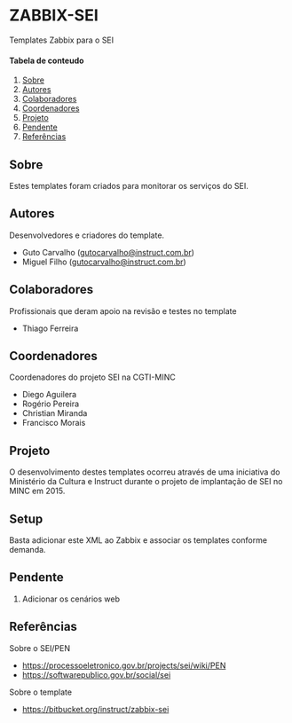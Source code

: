 # ZABBIX-SEI

Templates Zabbix para o SEI

#### Tabela de conteudo

1. [Sobre](#sobre)
2. [Autores](#autores)
3. [Colaboradores](#colaboradores)
4. [Coordenadores](#coordenadores)
5. [Projeto](#projeto)
5. [Pendente](#pendente)
9. [Referências](#referencias)

## Sobre

Estes templates foram criados para monitorar os serviços do SEI.

## Autores

Desenvolvedores e criadores do template.

  * Guto Carvalho (gutocarvalho@instruct.com.br)
  * Miguel Filho (gutocarvalho@instruct.com.br)

## Colaboradores

Profissionais que deram apoio na revisão e testes no template

  * Thiago Ferreira

## Coordenadores

Coordenadores do projeto SEI na CGTI-MINC
  
  * Diego Aguilera
  * Rogério Pereira
  * Christian Miranda
  * Francisco Morais
  
## Projeto

O desenvolvimento destes templates ocorreu através de uma iniciativa do Ministério da Cultura e Instruct durante o projeto de implantação de SEI no MINC em 2015.

## Setup

Basta adicionar este XML ao Zabbix e associar os templates conforme demanda.

## Pendente

1. Adicionar os cenários web
    
## Referências

Sobre o SEI/PEN

* https://processoeletronico.gov.br/projects/sei/wiki/PEN
* https://softwarepublico.gov.br/social/sei

Sobre o template

* https://bitbucket.org/instruct/zabbix-sei